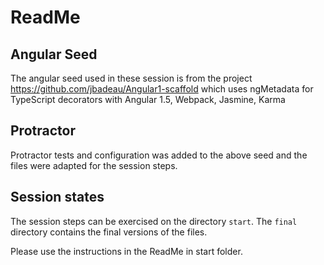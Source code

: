 # ReadMe

## Angular Seed 
The angular seed used in these session is from the project https://github.com/jbadeau/Angular1-scaffold which uses ngMetadata for TypeScript decorators with Angular 1.5, Webpack, Jasmine, Karma

## Protractor
Protractor tests and configuration was added to the above seed and the files were adapted for the session steps.

## Session states
The session steps can be exercised on the directory `start`.  The `final` directory contains the final versions of the files.

Please use the instructions in the ReadMe in start folder.